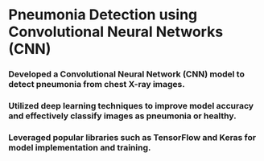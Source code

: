 # Pneumonia Detection using Convolutional Neural Networks (CNN)

### Developed a Convolutional Neural Network (CNN) model to detect pneumonia from chest X-ray images.
### Utilized deep learning techniques to improve model accuracy and effectively classify images as pneumonia or healthy.
### Leveraged popular libraries such as TensorFlow and Keras for model implementation and training.
